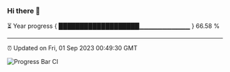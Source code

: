 ### Hi there 👋

⏳ Year progress { ███████████████████▁▁▁▁▁▁▁▁▁▁▁ } 66.58 %

---

⏰ Updated on Fri, 01 Sep 2023 00:49:30 GMT

![Progress Bar CI](https://github.com/liununu/liununu/workflows/Progress%20Bar%20CI/badge.svg)
